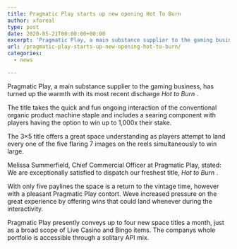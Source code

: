 ```yaml
---
title: Pragmatic Play starts up new opening Hot To Burn
author: xforeal 
type: post
date: 2020-05-21T00:00:00+00:00
excerpt: 'Pragmatic Play, a main substance supplier to the gaming business, has turned up the warmth with its most recent discharge Hot to Burn '
url: /pragmatic-play-starts-up-new-opening-hot-to-burn/
categories:
  - news

---
```

Pragmatic Play, a main substance supplier to the gaming business, has turned up the warmth with its most recent discharge _Hot to Burn_ . 

The title takes the quick and fun ongoing interaction of the conventional organic product machine staple and includes a searing component with players having the option to win up to 1,000x their stake. 

The 3&#215;5 title offers a great space understanding as players attempt to land every one of the five flaring 7 images on the reels simultaneously to win large. 

Melissa Summerfield, Chief Commercial Officer at Pragmatic Play, stated: We are exceptionally satisfied to dispatch our freshest title, _Hot to Burn_ . 

With only five paylines the space is a return to the vintage time, however with a pleasant Pragmatic Play contort. Weve increased pressure on the great experience by offering wins that could land whenever during the interactivity. 

Pragmatic Play presently conveys up to four new space titles a month, just as a broad scope of Live Casino and Bingo items. The companys whole portfolio is accessible through a solitary API mix.